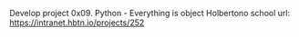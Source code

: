 Develop project 
0x09. Python - Everything is object
Holbertono school 
url: https://intranet.hbtn.io/projects/252
